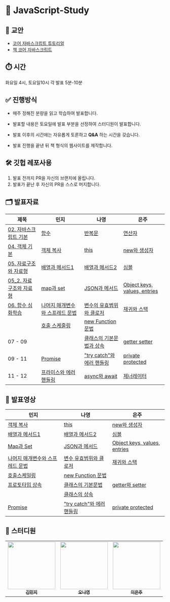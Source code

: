 # 🎯 JavaScript-Study

## 📒 교안

- [코어 자바스크립트 튜토리얼](https://ko.javascript.info/js)
- [책 코어 자바스크립트](http://www.yes24.com/Product/Goods/78586788)

## ⏱️ 시간

화요일 4시, 토요일10시 각 발표 5분-10분

## ✅ 진행방식

- 매주 정해진 분량을 읽고 학습하여 발표합니다.

- 발표할 내용은 토요일에 발표 부분을 선정하여 스터디원이 발표합니다.

- 발표 이후의 시간에는 자유롭게 토론하고 **Q&A** 하는 시간을 갖습니다.

- 발표 진행을 끝낸 뒤 책 형식의 웹사이트를 제작합니다.

## 🛠 깃헙 레포사용

1. 발표 전까지 PR을 자신의 브랜치에 올립니다.
2. 발표가 끝난 후 자신의 PR을 스스로 머지합니다.

## 🗂 발표자료

| 제목                                                                                                                                                             | 민지                                                                                                                                                                                                                                                    | 나영                                                                                                                                                                                                                                                    | 은주                                                                                                                                                                                                            |
| ---------------------------------------------------------------------------------------------------------------------------------------------------------------- | ------------------------------------------------------------------------------------------------------------------------------------------------------------------------------------------------------------------------------------------------------- | ------------------------------------------------------------------------------------------------------------------------------------------------------------------------------------------------------------------------------------------------------- | --------------------------------------------------------------------------------------------------------------------------------------------------------------------------------------------------------------- |
| [02. 자바스크립트 기본](https://github.com/Jobs-Js/JavaScript-Study/tree/main/02.%20%EC%9E%90%EB%B0%94%EC%8A%A4%ED%81%AC%EB%A6%BD%ED%8A%B8%20%EA%B8%B0%EB%B3%B8) | [함수](https://github.com/Jobs-Js/JavaScript-Study/blob/main/02.%20%EC%9E%90%EB%B0%94%EC%8A%A4%ED%81%AC%EB%A6%BD%ED%8A%B8%20%EA%B8%B0%EB%B3%B8/%ED%95%A8%EC%88%98_%EA%B9%80%EB%AF%BC%EC%A7%80.pdf)                                                      | [반복문](https://github.com/Jobs-Js/JavaScript-Study/blob/main/02.%20%EC%9E%90%EB%B0%94%EC%8A%A4%ED%81%AC%EB%A6%BD%ED%8A%B8%20%EA%B8%B0%EB%B3%B8/%EB%B0%98%EB%B3%B5%EB%AC%B8%EA%B3%BC%20switch%EB%AC%B8_%EC%98%A4%EB%82%98%EC%98%81.pdf)                | [연산자](https://github.com/Jobs-Js/JavaScript-Study/blob/eunjoo/02.%20%EC%9E%90%EB%B0%94%EC%8A%A4%ED%81%AC%EB%A6%BD%ED%8A%B8%20%EA%B8%B0%EB%B3%B8/%EC%97%B0%EC%82%B0%EC%9E%90_%EC%9D%B4%EC%9D%80%EC%A3%BC.pdf) |
| [04. 객체 기본](https://github.com/Jobs-Js/JavaScript-Study/tree/main/04.%20%EA%B0%9D%EC%B2%B4%20%EA%B8%B0%EB%B3%B8)                                             | [객체 복사](https://github.com/Jobs-Js/JavaScript-Study/blob/main/04.%20%EA%B0%9D%EC%B2%B4%20%EA%B8%B0%EB%B3%B8/%EB%AF%BC%EC%A7%80_%EA%B0%9D%EC%B2%B4%20%EB%B3%B5%EC%82%AC.pdf)                                                                         | [this](https://github.com/Jobs-Js/JavaScript-Study/blob/main/04.%20%EA%B0%9D%EC%B2%B4%20%EA%B8%B0%EB%B3%B8/this_%EC%98%A4%EB%82%98%EC%98%81.pdf)                                                                                                        | [new와 생성자](https://github.com/Jobs-Js/JavaScript-Study/blob/main/04.%20%EA%B0%9D%EC%B2%B4%20%EA%B8%B0%EB%B3%B8/%EC%83%9D%EC%84%B1%EC%9E%90_%EC%9D%B4%EC%9D%80%EC%A3%BC.pdf)                                 |
| [05. 자료구조와 자료형](https://github.com/Jobs-Js/JavaScript-Study/tree/main/05.%20%EC%9E%90%EB%A3%8C%EA%B5%AC%EC%A1%B0%EC%99%80%20%EC%9E%90%EB%A3%8C%ED%98%95) | [배열과 메서드1](https://github.com/Jobs-Js/JavaScript-Study/blob/main/05.%20%EC%9E%90%EB%A3%8C%EA%B5%AC%EC%A1%B0%EC%99%80%20%EC%9E%90%EB%A3%8C%ED%98%95/%EB%B0%B0%EC%97%B4%EA%B3%BC%20%EB%A9%94%EC%84%9C%EB%93%9C%201_%EA%B9%80%EB%AF%BC%EC%A7%80.pdf) | [배열과 메서드2](https://github.com/Jobs-Js/JavaScript-Study/blob/main/05.%20%EC%9E%90%EB%A3%8C%EA%B5%AC%EC%A1%B0%EC%99%80%20%EC%9E%90%EB%A3%8C%ED%98%95/%EB%B0%B0%EC%97%B4%EA%B3%BC%20%EB%A9%94%EC%84%9C%EB%93%9C%202_%EC%98%A4%EB%82%98%EC%98%81.pdf) | [심볼](https://github.com/Jobs-Js/JavaScript-Study/blob/main/05.%20%EC%9E%90%EB%A3%8C%EA%B5%AC%EC%A1%B0%EC%99%80%20%EC%9E%90%EB%A3%8C%ED%98%95/%EC%8B%AC%EB%B3%BC_%EC%9D%B4%EC%9D%80%EC%A3%BC.pdf)              |
| [05_2. 자료구조와 자료형](https://github.com/Jobs-Js/JavaScript-Study/tree/main/05_2.%20%EC%9E%90%EB%A3%8C%EA%B5%AC%EC%A1%B0%EC%99%80%20%EC%9E%90%EB%A3%8C%ED%98%95) | [map과 set](https://github.com/Jobs-Js/JavaScript-Study/blob/main/05_2.%20%EC%9E%90%EB%A3%8C%EA%B5%AC%EC%A1%B0%EC%99%80%20%EC%9E%90%EB%A3%8C%ED%98%95/%EA%B9%80%EB%AF%BC%EC%A7%80_map%EA%B3%BC%20set.pdf) | [JSON과 메서드](https://github.com/Jobs-Js/JavaScript-Study/blob/main/05_2.%20%EC%9E%90%EB%A3%8C%EA%B5%AC%EC%A1%B0%EC%99%80%20%EC%9E%90%EB%A3%8C%ED%98%95/JSON%EA%B3%BC%20%EB%A9%94%EC%84%9C%EB%93%9C_%EC%98%A4%EB%82%98%EC%98%81.pdf) | [Object keys, values, entries](https://github.com/Jobs-Js/JavaScript-Study/blob/main/05_2.%20%EC%9E%90%EB%A3%8C%EA%B5%AC%EC%A1%B0%EC%99%80%20%EC%9E%90%EB%A3%8C%ED%98%95/Object_%EC%9D%B4%EC%9D%80%EC%A3%BC.pdf)              |
| [06. 함수 심화학습](https://github.com/Jobs-Js/JavaScript-Study/tree/main/06.%20%ED%95%A8%EC%88%98%20%EC%8B%AC%ED%99%94%ED%95%99%EC%8A%B5) | [나머지 매개변수와 스프레드 문법](https://github.com/Jobs-Js/JavaScript-Study/blob/main/06.%20%ED%95%A8%EC%88%98%20%EC%8B%AC%ED%99%94%ED%95%99%EC%8A%B5/%EB%82%98%EB%A8%B8%EC%A7%80%20%EB%A7%A4%EA%B0%9C%EB%B3%80%EC%88%98_%EA%B9%80%EB%AF%BC%EC%A7%80.pdf) | [변수의 유효범위와 클로저](https://github.com/Jobs-Js/JavaScript-Study/blob/14f92e81bcde2123948d99315c1e5fafcb97876f/06.%20%ED%95%A8%EC%88%98%20%EC%8B%AC%ED%99%94%ED%95%99%EC%8A%B5/%EB%B3%80%EC%88%98%20%EC%9C%A0%ED%9A%A8%EB%B2%94%EC%9C%84%EC%99%80%20%ED%81%B4%EB%A1%9C%EC%A0%80_%EC%98%A4%EB%82%98%EC%98%81.pdf) | [재귀와 스택](https://github.com/Jobs-Js/JavaScript-Study/blob/main/06.%20%ED%95%A8%EC%88%98%20%EC%8B%AC%ED%99%94%ED%95%99%EC%8A%B5/%EC%9E%AC%EA%B7%80%EC%99%80%20%EC%8A%A4%ED%83%9D_%EC%9D%B4%EC%9D%80%EC%A3%BC.pdf)              |
| |[호출 스케줄링](https://github.com/Jobs-Js/JavaScript-Study/blob/main/06.%20%ED%95%A8%EC%88%98%20%EC%8B%AC%ED%99%94%ED%95%99%EC%8A%B5/%ED%98%B8%EC%B6%9C-%EC%8A%A4%EC%BC%80%EC%A4%84%EB%A7%81_%EA%B9%80%EB%AF%BC%EC%A7%80.pdf) |[new Function 문법](https://github.com/Jobs-Js/JavaScript-Study/blob/14f92e81bcde2123948d99315c1e5fafcb97876f/06.%20%ED%95%A8%EC%88%98%20%EC%8B%AC%ED%99%94%ED%95%99%EC%8A%B5/new%20Function%20%EB%AC%B8%EB%B2%95_%EC%98%A4%EB%82%98%EC%98%81.pdf) | |
| 07 - 09 |  | [클래스의 기본문법과 상속](https://github.com/Jobs-Js/JavaScript-Study/tree/main/09.%20%ED%81%B4%EB%9E%98%EC%8A%A4) | [getter setter](https://github.com/Jobs-Js/JavaScript-Study/blob/main/07.%20%EA%B0%9D%EC%B2%B4%20%ED%94%84%EB%A1%9C%ED%8D%BC%ED%8B%B0%20%EC%84%A4%EC%A0%95/%EC%9D%B4%EC%9D%80%EC%A3%BC_getter%20setter.pdf)              |
| 09 - 11 |[Promise](https://github.com/Jobs-Js/JavaScript-Study/blob/main/11.%20%ED%94%84%EB%9D%BC%EB%AF%B8%EC%8A%A4%EC%99%80%20async%2C%20await/Promise_%EB%AF%BC%EC%A7%80.pdf) | ["try catch"와 에러 핸들링](https://github.com/Jobs-Js/JavaScript-Study/blob/main/10.%20%EC%97%90%EB%9F%AC%20%ED%95%B8%EB%93%A4%EB%A7%81/'try%20catch'%EC%99%80%20%EC%97%90%EB%9F%AC%20%ED%95%B8%EB%93%A4%EB%A7%81.pdf) | [private protected](https://github.com/Jobs-Js/JavaScript-Study/blob/eunjoo/09.%20%ED%81%B4%EB%9E%98%EC%8A%A4/%EC%9D%B4%EC%9D%80%EC%A3%BC_private%2Cprotected.pdf)   |
|11 - 12| [프라미스와 에러 핸들링](https://github.com/Jobs-Js/JavaScript-Study/blob/main/11.%20%ED%94%84%EB%9D%BC%EB%AF%B8%EC%8A%A4%EC%99%80%20async%2C%20await/%ED%94%84%EB%9D%BC%EB%AF%B8%EC%8A%A4%EC%99%80%20%EC%97%90%EB%9F%AC%ED%95%B8%EB%93%A4%EB%A7%81_%EA%B9%80%EB%AF%BC%EC%A7%80.pdf) |[async와 await](https://github.com/Jobs-Js/JavaScript-Study/blob/main/11.%20%ED%94%84%EB%9D%BC%EB%AF%B8%EC%8A%A4%EC%99%80%20async%2C%20await/async%2C%20await_%20%EC%98%A4%EB%82%98%EC%98%81.pdf) |[제너레이터](https://github.com/Jobs-Js/JavaScript-Study/blob/main/12.%20%EC%A0%9C%EB%84%88%EB%A0%88%EC%9D%B4%ED%84%B0%EC%99%80%20%EB%B9%84%EB%8F%99%EA%B8%B0%20%EC%9D%B4%ED%84%B0%EB%A0%88%EC%9D%B4%EC%85%98/%EC%A0%9C%EB%84%88%EB%A0%88%EC%9D%B4%ED%84%B0_%EC%9D%B4%EC%9D%80%EC%A3%BC.pdf)|


## 🎥 발표영상

| 민지                                           | 나영                                           | 은주                                         |
| ---------------------------------------------- | ---------------------------------------------- | -------------------------------------------- |
| [객체 복사](https://youtu.be/77RT5BtYAxQ)      | [this](https://youtu.be/56F0Eqi0ntY)           | [new와 생성자](https://youtu.be/cCWnRsEZwZk) |
| [배열과 메서드1](https://youtu.be/c4vcsJG83nA) | [배열과 메서드2](https://youtu.be/hWoYm6tV6cA) | [심볼](https://youtu.be/hXtQVZfpb1A)         |
| [Map과 Set](https://youtu.be/OEW91sXQ5Nw) | [JSON과 메서드](https://youtu.be/lY3eB6P7kOI) | [Object keys, values, entries](https://youtu.be/Vg1iWyH8dmU)         |
| [나머지 매개변수와 스프레드 문법](https://youtu.be/7p_yu-rVjJ8) | [변수 유효범위와 클로저](https://youtu.be/BowzIbvcQIY) | [재귀와 스택](https://youtu.be/kNWHOnj2hKg)         |
| [호출스케일링](https://youtu.be/H1pHHdCbqBU) | [new Function 문법](https://youtu.be/oWe160wRXMQ) | []()         |
| [프로토타입 상속](https://youtu.be/8iMbGLyp5NQ) | [클래스의 기본문법](https://youtu.be/-ADDj3ksve0) | [getter와 setter](https://youtu.be/8LHIqW8z4jY)         |
| []() | [클래스의 상속](https://youtu.be/NCLjM1xYiIk) | []()         |
| [Promise](https://youtu.be/AuloNe79MWQ) | ["try catch"와 에러 핸들링](https://youtu.be/ZCjDjkxXuqY) | [private protected](https://youtu.be/MJZ88jQ0bUE)         |

## 🙋 스터디원

<table>
  <tr>
        <td align="center"><a href="https://github.com/kimmming"><img src="https://avatars.githubusercontent.com/u/48938203?v=4" width="150px;" alt=""/><br /><sub><b>김민지</b></sub></a><br /></td>
        <td align="center"><a href="https://github.com/ony540"><img src="https://avatars.githubusercontent.com/u/102240503?v=4" width="150px;" alt=""/><br /><sub><b>오나영</b></sub></a><br /></td>
        <td align="center"><a href="https://github.com/eunjoo0311"><img src="https://avatars.githubusercontent.com/u/120389195?v=4" width="150px;" alt=""/><br /><sub><b>이은주</b></sub></a><br /></td>
  </tr>
</table>

